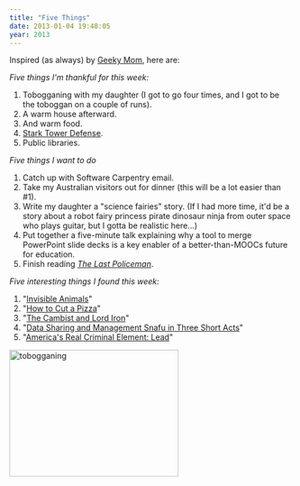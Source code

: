 ```yaml
---
title: "Five Things"
date: 2013-01-04 19:48:05
year: 2013
---
```

<p>Inspired (as always) by <a href="http://www.geekymomblog.com/2013/01/04/friday-five/">Geeky Mom</a>, here are:</p>
<p><em>Five things I'm thankful for this week:</em></p>
<ol>
  <li>Tobogganing with my daughter (I got to go four times, and I got to be the toboggan on a couple of runs).</li>
  <li>A warm house afterward.</li>
  <li>And warm food.</li>
  <li><a href="http://marvel.com/games/play/29/stark_tower_defense">Stark Tower Defense</a>.</li>
  <li>Public libraries.</li>
</ol>
<p><em>Five things I want to do</em></p>
<ol>
  <li>Catch up with Software Carpentry email.</li>
  <li>Take my Australian visitors out for dinner (this will be a lot easier than #1).</li>
  <li>Write my daughter a "science fairies" story. (If I had more time, it'd be a story about a robot fairy princess pirate dinosaur ninja from outer space who plays guitar, but I gotta be realistic here…)</li>
  <li>Put together a five-minute talk explaining why a tool to merge PowerPoint slide decks is a key enabler of a better-than-MOOCs future for education.</li>
  <li>Finish reading <em><a href="http://www.amazon.com/Last-Policeman-Novel-Ben-Winters/dp/1594745765/">The Last Policeman</a></em>.</li>
</ol>
<p><em>Five interesting things I found this week:</em></p>
<ol>
  <li>"<a href="http://www.dailymail.co.uk/news/article-2253701/Invisible-animals-These-Incredible-images-animals-doing-disappearing-act-predators-near.html">Invisible Animals</a>"</li>
  <li>"<a href="http://i.imgur.com/a0B5d.gif">How to Cut a Pizza</a>"</li>
  <li>"<a href="http://www.lightspeedmagazine.com/fiction/the-cambist-and-lord-iron-a-fairy-tale-of-economics/">The Cambist and Lord Iron</a>"</li>
  <li>"<a href="http://www.youtube.com/watch?v=N2zK3sAtr-4">Data Sharing and Management Snafu in Three Short Acts</a>"</li>
  <li>"<a href="http://www.motherjones.com/environment/2013/01/lead-crime-link-gasoline">America's Real Criminal Element: Lead</a>"</li>
</ol>
<p><img alt="tobogganing" src="{{'/files/2013/01/tobogganing-300x225.jpg' | relative_url}}" width="300" height="225" class="centered"></p>
